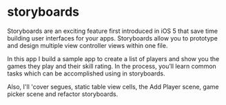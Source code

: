 # storyboards

Storyboards are an exciting feature first introduced in iOS 5 that save time building user interfaces for your apps. Storyboards allow you to prototype and design multiple view controller views within one file.

In this app I build a sample app to create a list of players and show you the games they play and their skill rating. In the process, you’ll learn common tasks which can be accomplished using in storyboards.

Also, I'll 'cover segues, static table view cells, the Add Player scene, game picker scene and refactor  storyboards.
